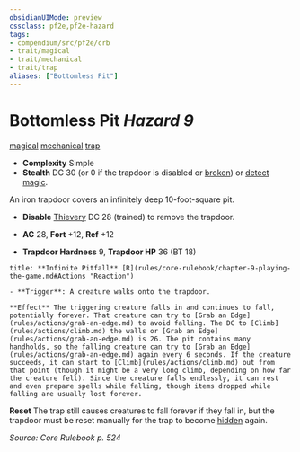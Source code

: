```yaml
---
obsidianUIMode: preview
cssclass: pf2e,pf2e-hazard
tags:
- compendium/src/pf2e/crb
- trait/magical
- trait/mechanical
- trait/trap
aliases: ["Bottomless Pit"]
---
```

# Bottomless Pit *Hazard 9*  
[magical](magical.md "Magical Item Trait")  [mechanical](mechanical.md "Mechanical Hazard Trait")  [trap](trap.md "Trap Hazard Trait")  

- **Complexity** Simple
- **Stealth** DC 30 (or 0 if the trapdoor is disabled or [broken](conditions.md#Broken)) or [detect magic](Reference/Compendium/Spells/detect-magic.md).  

An iron trapdoor covers an infinitely deep 10-foot-square pit.

- **Disable** [Thievery](skills.md#Thievery) DC 28 (trained) to remove the trapdoor.  

- **AC** 28, **Fort** +12, **Ref** +12
- **Trapdoor Hardness** 9, **Trapdoor HP** 36 (BT 18)

```ad-embed-ability
title: **Infinite Pitfall** [R](rules/core-rulebook/chapter-9-playing-the-game.md#Actions "Reaction")

- **Trigger**: A creature walks onto the trapdoor.

**Effect** The triggering creature falls in and continues to fall, potentially forever. That creature can try to [Grab an Edge](rules/actions/grab-an-edge.md) to avoid falling. The DC to [Climb](rules/actions/climb.md) the walls or [Grab an Edge](rules/actions/grab-an-edge.md) is 26. The pit contains many handholds, so the falling creature can try to [Grab an Edge](rules/actions/grab-an-edge.md) again every 6 seconds. If the creature succeeds, it can start to [Climb](rules/actions/climb.md) out from that point (though it might be a very long climb, depending on how far the creature fell). Since the creature falls endlessly, it can rest and even prepare spells while falling, though items dropped while falling are usually lost forever.
```

**Reset** The trap still causes creatures to fall forever if they fall in, but the trapdoor must be reset manually for the trap to become [hidden](conditions.md#Hidden) again.  

*Source: Core Rulebook p. 524*